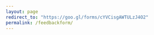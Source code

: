 ```yaml
---
layout: page
redirect_to: "https://goo.gl/forms/cYVCisgAWTULzJ4O2"
permalink: /feedbackform/
---
```

